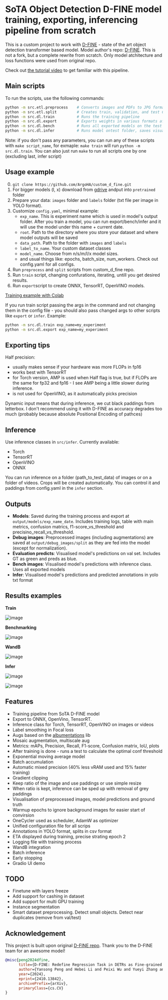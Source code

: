 # SoTA Object Detection D-FINE model training, exporting, inferencing pipeline from scratch
This is a custom project to work with [D-FINE](https://arxiv.org/abs/2410.13842) - state of the art object detection transformer based model. Model author's repo: [D-FINE](https://github.com/Peterande/D-FINE).
This is not a fork, but a complete rewrite from scratch. Only model atchitecture and loss functions were used from original repo.

Check out [the tutorial video](https://youtu.be/_uEyRRw4miY) to get familiar with this pipeline.

## Main scripts
To run the scripts, use the following commands:
```bash
python -m src.etl.preprocess    # Converts images and PDFs to JPG format
python -m src.etl.split         # Creates train, validation, and test CSVs with image paths
python -m src.dl.train          # Runs the training pipeline
python -m src.dl.export         # Exports weights in various formats after training
python -m src.dl.bench          # Runs all exported models on the test set
python -m src.dl.infer          # Runs model ontest folder, saves visualisations and txt preds
```

Note: if you don't pass any parameters, you can run any of these scripts with `make script_name`, for exmaple: `make train` will run `python -m src.dl.train`. You can also just run `make` to run all scripts one by one (excluding last, infer script)

## Usage example
0. `git clone https://github.com/ArgoHA/custom_d_fine.git`
1. For bigger models (l, x) download from [gdrive](https://drive.google.com/drive/folders/1cjfMS_YV5LcoJsYi-fy0HWBZQU6eeP-7?usp=share_link) andput into `pretrained` folder
2. Prepare your data: `images` folder and `labels` folder (txt file per image in YOLO format).
3. Customize `config.yaml`, minimal example:
      - `exp_name`. This is experiment name which is used in model's output folder. After you train a model, you can run export/bench/infer and it will use the model under this name + current date.
      - `root`. Path to the directory where you store your dataset and where model outputs will be saved
      - `data_path`. Path to the folder with `images` and `labels`
      - `label_to_name`. Your custom dataset classes
      - `model_name`. Choose from n/s/m/l/x model sizes.
      - and usual things like: epochs, batch_size, num_workers. Check out config.yaml for all configs.
4. Run `preprocess` and `split` scripts from custom_d_fine repo.
5. Run `train` script, changing confurations, iterating, untill you get desired results.
6. Run `export`script to create ONNX, TensorRT, OpenVINO models.

[Training example with Colab](https://colab.research.google.com/drive/1ZV12qnUQMpC0g3j-0G-tYhmmdM98a41X?usp=sharing)

If you run train script passing the args in the command and not changing them in the config file - you should also pass changed args to other scripts like `export` or `infer`. Example:
```bash
python -m src.dl.train exp_name=my_experiment
python -m src.dl.export exp_name=my_experiment
```

## Exporting tips
Half precision:
- usually makes sense if your hardware was more FLOPs in fp16
- works best with TensorRT
- for Torch version, AMP is used when Half flag is true, but if FLOPs are the same for fp32 and fp16 - I see AMP being a little slower during inference.
- is not used for OpenVINO, as it automatically picks precision

Dynamic input means that during inference, we cut black paddings from letterbox. I don't recommend using it with D-FINE as accuracy degrades too much (probably because absolute Positional Encoding of pathces)

## Inference
Use inference classes in `src/infer`. Currently available:
- Torch
- TensorRT
- OpenVINO
- ONNX

You can run inference on a folder (path_to_test_data) of images or on a folder of videos. Crops will be created automatically. You can control it and paddings from config.yaml in the `infer` section.

## Outputs
- **Models**: Saved during the training process and export at `output/models/exp_name_date`. Includes training logs, table with main metrics, confusion matrics, f1-score_vs_threshold and precisino_recall_vs_threshold.
- **Debug images**: Preprocessed images (including augmentations) are saved at `output/debug_images/split` as they are fed into the model (except for normalization).
- **Evaluation predicts**: Visualised model's predictions on val set. Includes GT as green and preds as blue.
- **Bench images**: Visualised model's predictions with inference class. Uses all exported models
- **Infer**: Visualised model's predictions and predicted annotations in yolo txt format

## Results examples
**Train**

![image](assets/train.png)

**Benchmarking**

![image](assets/bench.png)

**WandB**

![image](assets/wandb.png)

**Infer**

![image](assets/infer_high.jpg)

![image](assets/infer_water.jpg)


## Features
- Training pipeline from SoTA D-FINE model
- Export to ONNX, OpenVino, TensorRT.
- Inference class for Torch, TensorRT, OpenVINO on images or videos
- Label smoothing in Focal loss
- Augs based on the [albumentations](https://albumentations.ai) lib
- Mosaic augmentation, multiscale aug
- Metrics: mAPs, Precision, Recall, F1-score, Confusion matrix, IoU, plots
- After training is done - runs a test to calculate the optimal conf threshold
- Exponential moving average model
- Batch accumulation
- Automatic mixed precision (40% less vRAM used and 15% faster training)
- Gradient clipping
- Keep ratio of the image and use paddings or use simple resize
- When ratio is kept, inference can be sped up with removal of grey paddings
- Visualisation of preprocessed images, model predictions and ground truth
- Warmup epochs to ignore background images for easier start of convirsion
- OneCycler used as scheduler, AdamW as optimizer
- Unified configuration file for all scrips
- Annotations in YOLO format, splits in csv format
- ETA displayed during training, precise strating epoch 2
- Logging file with training process
- WandB integration
- Batch inference
- Early stopping
- Gradio UI demo

## TODO
- Finetune with layers freeze
- Add support for cashing in dataset
- Add support for multi GPU training
- Instance segmentation
- Smart dataset preprocessing. Detect small objects. Detect near duplicates (remove from val/test)


## Acknowledgement
This project is built upon original [D-FINE repo](https://github.com/Peterande/D-FINE). Thank you to the D-FINE team for an awesome model!

``` bibtex
@misc{peng2024dfine,
      title={D-FINE: Redefine Regression Task in DETRs as Fine-grained Distribution Refinement},
      author={Yansong Peng and Hebei Li and Peixi Wu and Yueyi Zhang and Xiaoyan Sun and Feng Wu},
      year={2024},
      eprint={2410.13842},
      archivePrefix={arXiv},
      primaryClass={cs.CV}
}
```
